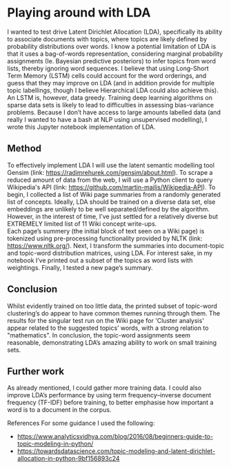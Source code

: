 # Playing around with LDA
I wanted to test drive Latent Dirichlet Allocation (LDA), specifically its ability to associate documents with topics, where topics are likely defined by probability distributions over words. 
I know a potential limitation of LDA is that it uses a bag-of-words representation, considering marginal probability assignments (Ie. Bayesian predictive posteriors) to infer topics from word lists, thereby ignoring word sequences.  I believe that using Long-Short Term Memory (LSTM) cells could account for the word orderings, and guess that they may improve on LDA (and in addition provide for multiple topic labellings, though I believe Hierarchical LDA could also achieve this). 
An LSTM is, however, data greedy. Training deep learning algorithms on sparse data sets is likely to lead to difficulties in assessing bias-variance problems. Because I don’t have access to large amounts labelled data (and really I wanted to have a bash at NLP using unsupervised modelling), I wrote this Jupyter notebook implementation of LDA. 

## Method
To effectively implement LDA I will use the latent semantic modelling tool Gensim (link: https://radimrehurek.com/gensim/about.html).  To scrape a reduced amount of data from the web, I will use a Python client to query Wikipedia's API (link: https://github.com/martin-majlis/Wikipedia-API).
To begin, I collected a list of Wiki page summaries from a randomly generated list of concepts. Ideally, LDA should be trained on a diverse data set, else embeddings are unlikely to be well separated/defined by the algorithm. However, in the interest of time, I’ve just settled for a relatively diverse but EXTREMELY limited list of 11 Wiki concept write-ups.  
Each page’s summery (the initial block of text seen on a Wiki page) is tokenized using pre-processing functionality provided by NLTK (link: https://www.nltk.org/). Next, I transform the summaries into document-topic and topic-word distribution matrices, using LDA.
For interest sake, in my notebook I’ve printed out a subset of the topics as word lists with weightings.  Finally, I tested a new page’s summary. 

## Conclusion
Whilst evidently trained on too little data, the printed subset of topic-word clustering’s do appear to have common themes running through them.
The results for the singular test run on the Wiki page for 'Cluster analysis' appear related to the suggested topics’ words, with a strong relation to "mathematics".
In conclusion, the topic-word assignments seem reasonable, demonstrating LDA’s amazing ability to work on small training sets. 

## Further work
As already mentioned, I could gather more training data.
I could also improve LDA’s performance by using term frequency–inverse document frequency (TF-IDF) before training, to better emphasise how important a word is to a document in the corpus.

References
For some guidance I used the following:
-	https://www.analyticsvidhya.com/blog/2016/08/beginners-guide-to-topic-modeling-in-python/
-	https://towardsdatascience.com/topic-modeling-and-latent-dirichlet-allocation-in-python-9bf156893c24

